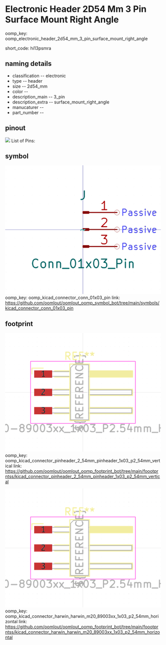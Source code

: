 # Electronic Header 2D54 Mm 3 Pin Surface Mount Right Angle
oomp_key: oomp_electronic_header_2d54_mm_3_pin_surface_mount_right_angle  

short_code: hi13psmra
## naming details
* classification -- electronic
* type -- header
* size -- 2d54_mm
* color -- 
* description_main -- 3_pin
* description_extra -- surface_mount_right_angle
* manucaturer -- 
* part_number -- 
## pinout
![](working_pinout_600.png)
List of Pins:

## symbol

![](symbol/0/working/working_600.png)
oomp_key: oomp_kicad_connector_conn_01x03_pin
link: https://github.com/oomlout/oomlout_oomp_symbol_bot/tree/main/symbols/kicad_connector_conn_01x03_pin


## footprint

![](footprint/0/working/working_600.png)
oomp_key: oomp_kicad_connector_pinheader_2_54mm_pinheader_1x03_p2_54mm_vertical
link: https://github.com/oomlout/oomlout_oomp_footprint_bot/tree/main/foootprntss/kicad_connector_pinheader_2_54mm_pinheader_1x03_p2_54mm_vertical

![](footprint/0/working/working_600.png)
oomp_key: oomp_kicad_connector_harwin_harwin_m20_89003xx_1x03_p2_54mm_horizontal
link: https://github.com/oomlout/oomlout_oomp_footprint_bot/tree/main/foootprntss/kicad_connector_harwin_harwin_m20_89003xx_1x03_p2_54mm_horizontal
